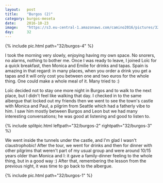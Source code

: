 ```yaml
---
layout:   post
title:    "Burgos (2)"
category: burgos-meseta
date:     2016-10-23
image:    "https://s3.eu-central-1.amazonaws.com/camino2016/pictures/32/burgos-4-thumb.jpg"
day:      32
---
```


{% include pic.html path="32/burgos-4" %}

I took the morning very slowly, enjoying having my own space. No snorers, no alarms, nothing to bother me. Once I was ready to leave, I joined Loïc for a quick breakfast, then Monica and Emilie for drinks and tapas. Spain is amazing in that regard: in many places, when you order a drink you get a tapas and it will only cost you between one and two euros for the whole thing. One could make a whole meal of it. Many tried to :)

Loïc decided not to stay one more night in Burgos and to walk to the next place, but I didn't feel like walking that day. I checked in to the same albergue that locked out my friends then we went to see the town's castle with Monica and Paul, a pilgrim from Seattle which had a fatherly vibe to him. I saw him mostly between Burgos and Leon but we had many interesting conversations; he was good at listening and good to listen to.

{% include splitpic.html leftpath="32/burgos-2" rightpath="32/burgos-3" %}

We went inside the tunnels under the castle, and I'm glad I wasn't claustrophobic! After the tour, we went for drinks and then for dinner with other pilgrims that weren't part of my usual group and were around 10/15 years older than Monica and I: it gave a family-dinner feeling to the whole thing, but in a good way :) After that, remembering the lesson from the previous night, it was time to go back to the albergue.

{% include pic.html path="32/burgos-1" %}
